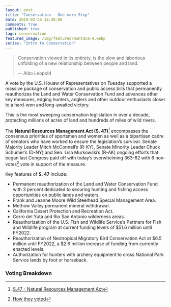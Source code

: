 ```yaml
---
layout: post
title: "Conservation - One more Step"
date: 2019-02-26 18:40:09
comments: true
published: true
tags: conservation
featured_image: /img/featured/montana-4.webp
series: "Intro to Conservation"
---
```


> Conservation viewed in its entirety, is the slow and laborious unfolding of a new relationship between people and land.
>
> -- Aldo Leopold

 A vote by the U.S. Houaw of Representatives on Tuesday supported a massive package of conservation and public access bills that permanently reauthorizes the Land and Water Conservation Fund and advances other key measures, edging hunters, anglers and other outdoor enthusiasts closer to a hard-won and long-awaited victory.

This is the most sweeping conservation leglislation in over a decade, protecting millions of acres of land and hundreds of miles of wild rivers.

The **Natural Resources Management Act (S. 47)**[^1] encompasses the consensus priorities of sportsmen and women as well as a bipartisan cadre of senators who have worked to ensure the legislation’s survival. Senate Majority Leader Mitch McConnell’s (R-KY), Senate Minority Leader Chuck Schumer’s (D-NY) and Sen. Lisa Murkowski’s (R-AK) ongoing efforts that began last Congress paid off with today’s overwhelming 363-62 with 6 non-votes[^2] vote in support of the measure.
 
[^1]:[S.47 - Natural Resources Management Act](https://www.congress.gov/bill/116th-congress/senate-bill/47)

[^2]: [How they voted](http://clerk.house.gov/evs/2019/roll095.xml)

Key features of **S. 47** include:

* Permanent reauthorization of the Land and Water Conservation Fund with 3 percent dedicated to securing hunting and fishing access opportunities on public lands and waters.
* Frank and Jeanne Moore Wild Steelhead Special Management Area.
* Methow Valley permanent mineral withdrawal.
* California Desert Protection and Recreation Act.
* Cerro del Yuta and Rio San Antonio wilderness areas.
* Reauthorization of the U.S. Fish and Wildlife Service’s Partners for Fish and Wildlife program at current funding levels of $51.6 million until FY2022.
* Reauthorization of Neotropical Migratory Bird Conservation Act at $6.5 million until FY2022, a $2.6 million increase of funding from currently enacted levels.
* Authorization for hunters with archery equipment to cross National Park Service lands by foot or horseback.

### Voting Breakdown

